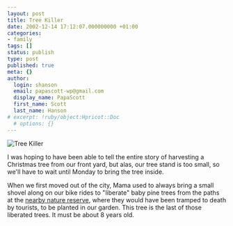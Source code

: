 ```yaml
---
layout: post
title: Tree Killer
date: 2002-12-14 17:12:07.000000000 +01:00
categories:
- family
tags: []
status: publish
type: post
published: true
meta: {}
author:
  login: shanson
  email: papascott-wp@gmail.com
  display_name: PapaScott
  first_name: Scott
  last_name: Hanson
# excerpt: !ruby/object:Hpricot::Doc
  # options: {}
---
```

<p><img src="http://www.papascott.de/images/smhtree1202.jpg" border="0" alt="Tree Killer" /></p>
<p>I was hoping to have been able to tell the entire story of harvesting a Christmas tree from our front yard, but alas, our tree stand is too small, so we'll have to wait until Monday to bring the tree inside. </p>
<p>When we first moved out of the city, Mama used to always bring a small shovel along on our bike rides to "liberate" baby pine trees from the paths at the <a href="http://www.mu.niedersachsen.de/Aktuell/naturparke/heide.htm" title="Naturpark Lüneburger Heide">nearby nature reserve</a>, where they would have been tramped to death by tourists, to be planted in our garden. This tree is the last of those liberated trees. It must be about 8 years old.</p>
